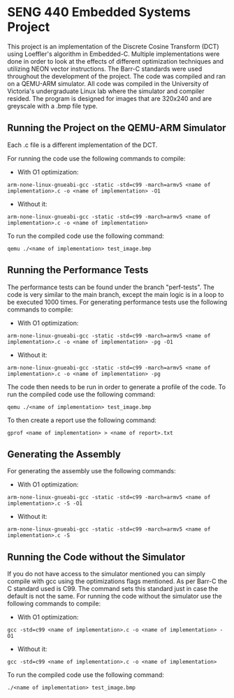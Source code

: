 # SENG 440 Embedded Systems Project
This project is an implementation of the Discrete Cosine Transform (DCT) using Loeffler's algorithm in Embedded-C. Multiple implementations were done in order to look at the effects of different optimization techniques and utilizing NEON vector instructions. The Barr-C standards were used throughout the development of the project. The code was compiled and ran on a QEMU-ARM simulator. All code was compiled in the University of Victoria's undergraduate Linux lab where the simulator and compiler resided. The program is designed for images that are 320x240 and are greyscale with a .bmp file type.

## Running the Project on the QEMU-ARM Simulator
Each .c file is a different implementation of the DCT.

For running the code use the following commands to compile:
- With O1 optimization:
```
arm-none-linux-gnueabi-gcc -static -std=c99 -march=armv5 <name of implementation>.c -o <name of implementation> -O1
```
- Without it:
```
arm-none-linux-gnueabi-gcc -static -std=c99 -march=armv5 <name of implementation>.c -o <name of implementation>
```
To run the compiled code use the following command:
```
qemu ./<name of implementation> test_image.bmp
```

## Running the Performance Tests
The performance tests can be found under the branch "perf-tests". The code is very similar to the main branch, except the main logic is in a loop to be executed 1000 times.
For generating performance tests use the following commands to compile:
- With O1 optimization:
```
arm-none-linux-gnueabi-gcc -static -std=c99 -march=armv5 <name of implementation>.c -o <name of implementation> -pg -O1
```
- Without it:
```
arm-none-linux-gnueabi-gcc -static -std=c99 -march=armv5 <name of implementation>.c -o <name of implementation> -pg
```
The code then needs to be run in order to generate a profile of the code.
To run the compiled code use the following command:
```
qemu ./<name of implementation> test_image.bmp
```
To then create a report use the following command:
```
gprof <name of implementation> > <name of report>.txt
```

## Generating the Assembly
For generating the assembly use the following commands:
- With O1 optimization:
```
arm-none-linux-gnueabi-gcc -static -std=c99 -march=armv5 <name of implementation>.c -S -O1
```
- Without it:
```
arm-none-linux-gnueabi-gcc -static -std=c99 -march=armv5 <name of implementation>.c -S
```

## Running the Code without the Simulator
If you do not have access to the simulator mentioned you can simply compile with gcc using the optimizations flags mentioned. As per Barr-C the C standard used is C99. The command sets this standard just in case the default is not the same.
For running the code without the simulator use the following commands to compile:
- With O1 optimization:
```
gcc -std=c99 <name of implementation>.c -o <name of implementation> -O1
```
- Without it:
```
gcc -std=c99 <name of implementation>.c -o <name of implementation>
```
To run the compiled code use the following command:
```
./<name of implementation> test_image.bmp
```
